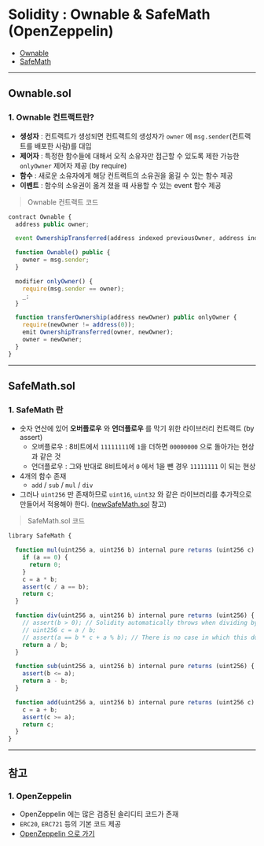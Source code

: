 # Solidity : Ownable & SafeMath (OpenZeppelin)
  - [Ownable](https://github.com/OpenZeppelin/openzeppelin-solidity/blob/master/contracts/ownership/Ownable.sol)
  - [SafeMath](https://github.com/OpenZeppelin/openzeppelin-solidity/blob/master/contracts/math/SafeMath.sol)

---

## Ownable.sol
  ### 1. Ownable 컨트랙트란?
  - __생성자__ : 컨트랙트가 생성되면 컨트랙트의 생성자가 `owner` 에 `msg.sender`(컨트랙트를 배포한 사람)를 대입
  - __제어자__ : 특정한 함수들에 대해서 오직 소유자만 접근할 수 있도록 제한 가능한 `onlyOwner` 제어자 제공 (by require)
  - __함수__ : 새로운 소유자에게 해당 컨트랙트의 소유권을 옮길 수 있는 함수 제공
  - __이벤트__ : 함수의 소유권이 옮겨 졌을 때 사용할 수 있는 event 함수 제공

  > Ownable 컨트랙트 코드

  ```javascript
  contract Ownable {
    address public owner;

    event OwnershipTransferred(address indexed previousOwner, address indexed newOwner);

    function Ownable() public {
      owner = msg.sender;
    }

    modifier onlyOwner() {
      require(msg.sender == owner);
      _;
    }

    function transferOwnership(address newOwner) public onlyOwner {
      require(newOwner != address(0));
      emit OwnershipTransferred(owner, newOwner);
      owner = newOwner;
    }
  }
  ```

---

## SafeMath.sol
  ### 1. SafeMath 란
  - 숫자 연산에 있어 __오버플로우__ 와 __언더플로우__ 를 막기 위한 라이브러리 컨트랙트 (by assert)
    - 오버플로우 : 8비트에서 `11111111`에 `1`을 더하면 `00000000` 으로 돌아가는 현상과 같은 것
    - 언더플로우 : 그와 반대로 8비트에서 `0` 에서 1을 뺀 경우 `11111111` 이 되는 현상
  - 4개의 함수 존재
    - `add` / `sub` / `mul` / `div`
  - 그러나 `uint256` 만 존재하므로 `uint16`, `uint32` 와 같은 라이브러리를 추가적으로 만들어서 적용해야 한다. ([newSafeMath.sol](https://github.com/Lee-KyungSeok/Ethereum-Study/blob/master/ownable/NewSafeMath.sol) 참고)

  > SafeMath.sol 코드

  ```javascript
  library SafeMath {

    function mul(uint256 a, uint256 b) internal pure returns (uint256 c) {
      if (a == 0) {
        return 0;
      }
      c = a * b;
      assert(c / a == b);
      return c;
    }

    function div(uint256 a, uint256 b) internal pure returns (uint256) {
      // assert(b > 0); // Solidity automatically throws when dividing by 0
      // uint256 c = a / b;
      // assert(a == b * c + a % b); // There is no case in which this doesn't hold
      return a / b;
    }

    function sub(uint256 a, uint256 b) internal pure returns (uint256) {
      assert(b <= a);
      return a - b;
    }

    function add(uint256 a, uint256 b) internal pure returns (uint256 c) {
      c = a + b;
      assert(c >= a);
      return c;
    }
  }
  ```
---

## 참고
  ### 1. OpenZeppelin
  - OpenZeppelin 에는 많은 검증된 솔리디티 코드가 존재
  - `ERC20`, `ERC721` 등의 기본 코드 제공
  - [OpenZeppelin 으로 가기](https://github.com/OpenZeppelin)
